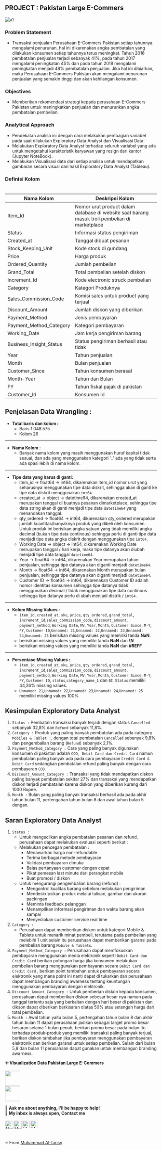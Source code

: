 ## PROJECT : Pakistan Large E-Commers

![a1](https://github.com/mhdalfarisy/EDA---Pakistan-s-Larges-Ecommers/blob/main/Images/62253a402fccf.jpg)

### **Problem Statement**
  - Transaksi penjualan Perusahaan E-Commers Pakistan setiap tahunnya mengalami penurunan, hal ini dikarenakan angka pembatalan yang dilakukan konsumen setiap tahunnya terus meningkat. Tahun 2016 pembatalan penjualan terjadi sebanyak 41%, pada tahun 2017 mengalami peningkatan 45% dan pada tahun 2018 mengalami peningkatan menjadi 48% pembatalan penjualan. Jika hal ini dibiarkan, maka Perusahaan E-Commers Pakistan akan mengalami penurunan penjualan yang semakin tinggi dan akan kehilangan konsumen. 

### **Objectives**
  - Memberikan rekomendasi strategi kepada perusahaan E-Commers Pakistan untuk meningkatkan penjualan dan menurunkan angka pembatalan pembelian.

### **Analytical Approach**
  - Pendekatan analisa ini dengan cara melakukan pembagian variabel pada saat dilakukan Exploratory Data Analyst dan Visualisasi Data:
  - Melakukan Exploratory Data Analyst terhadap seluruh variabel yang ada untuk mengetahui karakteristik karyawan yang resign dari kantor (Jupyter NoteBook).
  - Melakukan Visualisasi data dari setiap analisa untuk mendapatkan gambaran secara visual dari hasil Exploratory Data Analyst (Tableau).

### **Definisi Kolom**
#
| **Nama Kolom** | **Deskripsi Kolom** |
| --- | --- |
|Item_Id|Nomor urut product dalam database di website saat barang masuk troli pembelian di marketplace|
|Status|Informasi status pengiriman|
|Created_at|Tanggal dibuat pesanan|
|Stock_Keeping_Unit|Kode stock di gundang|
|Price|Harga produk|
|Ordered_Quantity|Jumlah pembelian|
|Grand_Total|Total pembelian setelah diskon|
|Increment_Id|Kode electronic struck pembelian|
|Category|Kategori Produknya|
|Sales_Commission_Code|Komisi sales untuk product yang terjual|
|Discount_Amount|Jumlah diskon yang diberikan|
|Payment_Method|Jenis pembayaran|
|Payment_Method_Category|Kategori pembayaran|
|Working_Date|Jam kerja pengiriman barang|
|Business_Insight_Status|Status pengiriman berhasil atau tidak|
|Year|Tahun penjualan|
|Month|Bulan penjualan|
|Customer_Since|Tahun konsumen berasal|
|Month-Year|Tahun dan Bulan|
|FY|Tahun fiskal pajak di pakistan|
|Customer_Id|Konsumen Id|

## Penjelasan Data Wrangling :
- **Total baris dan kolom :**
  - Baris 1.048.575
  - Kolom 26
---
- **Nama Kolom** :
  - Banyak nama kolom yang masih menggunakan huruf kapital tidak sesuai, dan ada yang menggunakan kategori '_' ada yang tidak serta ada spasi lebih di nama kolom.
---
- **Tipe data yang harus di ganti:**
  - item_id -> float64 -> int64, dikarenakan item_id nomor urut yang seharusnya menggunakan tipe data diskrit, sehingga akan di ganti ke tipe data diskrit menggunakan `int64` .
  - created_at -> object -> datetime64, dikarenakan created_at merupakan tanggal di buatnya pesanan dimarketplace, sehingga tipe data string akan di ganti menjadi tipe data `datetime64` yang menandakan tanggal.
  - qty_ordered -> float64 -> int64, dikarenakan qty_ordered merupakan jumlah kuantitas/banyaknya produk yang dibeli oleh konsumen. Untuk produk ini berisikan angka satuan yang tidak memiliki angka decimal (bukan tipe data continous) sehingga perlu di ganti tipe data menjadi tipe data angka diskrit dengan menggunakan tipe `int64`.
  - Working Date -> object -> int64, dikarenakan Working Date merupakan tanggal / hari kerja, maka tipe datanya akan diubah menjadi tipe data tanggal `datetime64`.
  -  Year -> float64 -> int64, dikarenakan Year merupakan tahun penjualan, sehingga tipe datanya akan diganti menjadi `datetime64`.
  -  Month -> float64 -> int64, dikarenakan Month merupakan bulan penjualan, sehingga tipe datanya akan diganti menjadi `datetime64`.
  -  Customer ID -> float64 -> int64, dikarenakan Customer ID adalah nomor identitas konsumen sehingga tipe datanya tidak menggunakan decimal / tidak menggunakan tipe data continous sehingga tipe datanya perlu di ubah menjadi distrik / `int64`.
---
- **Kolom Missing Values :**
  - `item_id`, `created_at`, `sku`, `price`, `qty_ordered`, `grand_total`, `increment_id`,`sales_commission_code`, `discount_amount`, `payment_method`, `Working Date`, `MV`, `Year`, `Month`, `Customer Since`, `M-Y`, `FY`, `Customer ID`,`Unnamed: 21`,`Unnamed: 22`,`Unnamed: 23`,`Unnamed: 24`,`Unnamed: 25` berisikan missing values yang memiliki tanda **NaN**.
  -  berisikan missing values yang memiliki tanda **NaN** dan **\N**
  -  berisikan missing values yang memiliki tanda **NaN** dan **#REFF**
---
- **Persentase Missing Values :**
  - `item_id`, `created_at`, `sku`, `price`, `qty_ordered`, `grand_total`, `increment_id`,`sales_commission_code`, `discount_amount`, `payment_method`, `Working Date`, `MV`, `Year`, `Month`, `Customer Since`, `M-Y`, `FY`, `Customer ID`, `status`,`category_name_1` dan `BI Status` memiliki 44,26% missing values.
  - `Unnamed: 21`,`Unnamed: 22`,`Unnamed: 23`,`Unnamed: 24`,`Unnamed: 25` memiliki missing values 100%

## **Kesimpulan Exploratory Data Analyst**
1. `Status :` Pembataln transaksi banyak terjadi dengan status `Cancelled` sebanyak 32,8% dan `Refund` sebanyak 11,8%.
2. `Category :` Produk yang paling banyak pembatalan ada pada category `Mobiles & Tablet :`, dengan total pembatalan `Cancelled` sebanyak 9,8% dan pengembalian barang (`Refund`) sebanyak 2,1%.
3. `Payment_Method_Category :` Cara yang paling banyak digunakan konsumen di pakistan adalah `COD, Debit Card dan Credit Card` namun pembatalan paling banyak ada pada cara pembayaran `Credit Card & Debit Card` sedangkan pembatalan refund paling banyak dengan cara pembayaran `COD`.
4. `Discount_Amount_Category :` Transaksi yang tidak mendapatkan diskon paling banyak pembatalan sekitar 27% dan transaksi yang mendapatkan diskon terjadi pembatalan karena diskon yang diberikan kurang dari 1000 Rupee.
5. `Month :` Bulan yang paling banyak transaksi berhasil ada pada akhir tahun bulan 11, pertengahan tahun bulan 8 dan awal tahun bulan 5 dengan.

## **Saran Exploratory Data Analyst**
1. `Status :` 
   - Untuk mengecilkan angka pembatalan pesanan dan refund, perusahaan dapat melakukan evaluasi seperti berikut :
   - Melakukan pencegah pembatalan :
     -  Menawarkan harga non-refundable
     -  Terima berbagai metode pembayaran
     -  Validasi pembayaran dimuka
     -  Balas pertanyaan customer dengan cepat
     -  Pikat pemesan last minute dari perangkat mobile
     -  Buat promosi / diskon
   - Untuk mengurangi pengembalian barang (refund) :
     - Mengontrol kualitas barang sebelum melakukan pengiriman
     - Mendeskripsikan produk melalui tulisan, gambar dan ukuran packingan
     - Meminta feedback pelanggan
     - Menampilkan informasi pengiriman dan waktu barang akan sampai
     - Menyediakan customer service real time
2. `Category :` 
   - Perusahaan dapat memberikan diskon untuk kategori Mobile & Tablets untuk menarik minat pembeli, terutama pada pembelian yang melebihi 1 unit selain itu perusahaan dapat memberikan garansi pada pembelian barang `Mobile & Tablets`.
3. `Payment_Method_Category :` Perusahaan dapat memfokuskan pembayaran menggunakan media elektronik seperti `Debit Card dan Credit Card` berikan potongan harga jika konsumen melakukan pembelian barang menggunakan pembayaran secara `Debit Card dan Credit Card` , berikan point tambahan untuk pembayaran secara elektronik yang mana point ini nanti dapat di tukarkan dan perusahaan dapat membangun branding awarness tentang keuntungan menggunakan pembayaran dengan elektronik.
4. `Discount_Amount_Category :` Untuk pemberian diskon kepada konsumen, perusahaan dapat memberikan diskon sebesar besar nya namun pada tanggal tertentu saja yang berkaitan dengan hari besar di pakistan dan dikson dapat diberikan berkisaran diatas 50% atau setengah harga dari total pembelian.
5. `Month :` Awal tahun yaitu bulan 5, pertengahan tahun bulan 8 dan akhir tahun bulan 11 dapat perusahaan jadikan sebagai target promo besar besaran selama 1 bulan penuh, berikan promo besar pada bulan itu terhadap produk-produk yang memiliki transaksi paling banyak terjual, berikan diskon tambahan jika pembayaran menggunakan pembayaran elektronik dan berikan garansi untuk setiap pembelian. Selain dari bulan 5,8 dan bulan 11 perusahaan dapat gunakan untuk membangun branding awarness.

**✨ Visualization Data Pakistan Large E-Commers** <br>
<br>
<code><a href="https://public.tableau.com/app/profile/muhammad.al.farisy6147" target="_blank"><img height="50" src="https://github.com/mhdalfarisy/EDA---Pakistan-s-Larges-Ecommers/blob/main/Images/Dashboard%201%20(1).png"></a></code>
<br>
<code><a href="https://public.tableau.com/app/profile/muhammad.al.farisy6147" target="_blank"><img height="50" src="https://cdn.worldvectorlogo.com/logos/tableau-logo.svg"></a></code>


**💬 Ask me about anything, I'll be happy to help!** <br>
**💬 My inbox is always open, Contact me**
<br>
<br> 
  </a>
  <a href="mailto:m.alfarisy797@gmail.com">
    <img align="left" alt="Muhammad Al-farisy | Gmail" width="26px" src="https://cdn.worldvectorlogo.com/logos/official-gmail-icon-2020-.svg" />
  </a>
  <a href="https://www.linkedin.com/in/m-alfarisy97/">
    <img align="left" alt="Muhamamd Al-farisy | Instagram" width="26px" src="https://cdn.worldvectorlogo.com/logos/linkedin-icon-2.svg" />
  </a>
  <a href="https://www.instagram.com/inifaris_____/">
    <img align="left" alt="Muhammad Al-farisy | Instagram" width="24px" src="https://cdn.worldvectorlogo.com/logos/instagram-5.svg" />
  </a>
  <a href="https://public.tableau.com/app/profile/muhammad.al.farisy6147">
    <img align="left" alt="Muhammad Al-farisy | Tableau" width="24px" src="https://cdn.worldvectorlogo.com/logos/tableau-logo.svg" />
  </a>
  
<br>
<br>

⭐️ From [Muhammad Al-farisy](https://github.com/mhdalfarisy)
